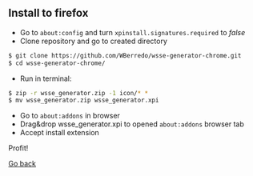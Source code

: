 ## Install to firefox
- Go to `about:config` and turn `xpinstall.signatures.required` to *false*
- Clone repository and go to created directory
```bash
$ git clone https://github.com/WBerredo/wsse-generator-chrome.git
$ cd wsse-generator-chrome/
```
- Run in terminal:
```bash
$ zip -r wsse_generator.zip -1 icon/* *
$ mv wsse_generator.zip wsse_generator.xpi
```
- Go to `about:addons` in browser
- Drag&drop wsse_generator.xpi to opened `about:addons` browser tab
- Accept install extension

Profit!

[Go back](./README.md)